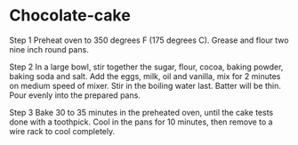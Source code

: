 # Chocolate-cake
Step 1
Preheat oven to 350 degrees F (175 degrees C). Grease and flour two nine inch round pans.

Step 2
In a large bowl, stir together the sugar, flour, cocoa, baking powder, baking soda and salt. Add the eggs, milk, oil and vanilla, mix for 2 minutes on medium speed of mixer. Stir in the boiling water last. Batter will be thin. Pour evenly into the prepared pans.

Step 3
Bake 30 to 35 minutes in the preheated oven, until the cake tests done with a toothpick. Cool in the pans for 10 minutes, then remove to a wire rack to cool completely.